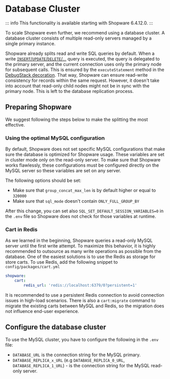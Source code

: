 # Database Cluster

::: info
This functionality is available starting with Shopware 6.4.12.0.
:::

To scale Shopware even further, we recommend using a database cluster. A database cluster consists of multiple read-only servers managed by a single primary instance.

Shopware already splits read and write SQL queries by default. When a write  [`INSERT`/`UPDATE`/`DELETE`/...](https://github.com/shopware/platform/blob/v6.4.11.1/src/Core/Profiling/Doctrine/DebugStack.php#L48) query is executed, the query is delegated to the primary server, and the current connection uses only the primary node for subsequent calls. This is ensured by the `executeStatement` method in the [DebugStack decoration](https://github.com/shopware/platform/blob/v6.4.11.1/src/Core/Profiling/Doctrine/DebugStack.php#L48).
That way, Shopware can ensure read-write consistency for records within the same request. However, it doesn't take into account that read-only child nodes might not be in sync with the primary node. This is left to the database replication process.

## Preparing Shopware

We suggest following the steps below to make the splitting the most effective.

### Using the optimal MySQL configuration

By default, Shopware does not set specific MySQL configurations that make sure the database is optimized for Shopware usage.
These variables are set in cluster mode only on the read-only server. To make sure that Shopware works flawlessly, these configurations must be configured directly on the MySQL server so these variables are set on any server.

The following options should be set:

- Make sure that `group_concat_max_len` is by default higher or equal to `320000`
- Make sure that `sql_mode` doesn't contain `ONLY_FULL_GROUP_BY`

After this change, you can set also `SQL_SET_DEFAULT_SESSION_VARIABLES=0` in the `.env` file so Shopware does not check for those variables at runtime.

### Cart in Redis

As we learned in the beginning, Shopware queries a read-only MySQL server until the first write attempt. To maximize this behavior, it is highly recommended to outsource as many write operations as possible from the database. One of the easiest solutions is to use the Redis as storage for store carts.
To use Redis, add the following snippet to `config/packages/cart.yml`

```yaml
shopware:
    cart:
        redis_url: 'redis://localhost:6379/0?persistent=1'
```

It is recommended to use a persistent Redis connection to avoid connection issues in high-load scenarios. There is also a `cart:migrate` command to migrate the existing carts between MySQL and Redis, so the migration does not influence end-user experience.

## Configure the database cluster

To use the MySQL cluster, you have to configure the following in the `.env` file:

- `DATABASE_URL` is the connection string for the MySQL primary.
- `DATABASE_REPLICA_x_URL` (e.g `DATABASE_REPLICA_0_URL`, `DATABASE_REPLICA_1_URL`) - is the connection string for the MySQL read-only server.
